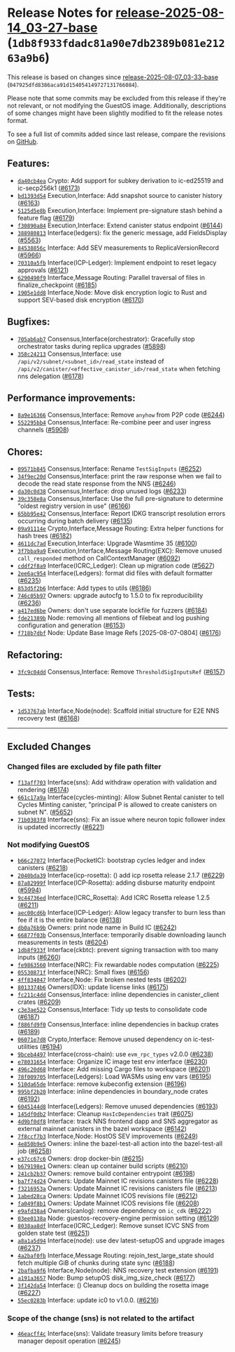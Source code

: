 Release Notes for [release-2025-08-14\_03-27-base](https://github.com/dfinity/ic/tree/release-2025-08-14_03-27-base) (`1db8f933fdadc81a90e7db2389b081e21263a9b6`)
=================================================================================================================================================================

This release is based on changes since [release-2025-08-07\_03-33-base](https://dashboard.internetcomputer.org/release/047925dfd8386aca91d154054149727131766084) (`047925dfd8386aca91d154054149727131766084`).

Please note that some commits may be excluded from this release if they're not relevant, or not modifying the GuestOS image.
Additionally, descriptions of some changes might have been slightly modified to fit the release notes format.

To see a full list of commits added since last release, compare the revisions on [GitHub](https://github.com/dfinity/ic/compare/release-2025-08-07_03-33-base...release-2025-08-14_03-27-base).

Features:
---------

* [`da40cb4ea`](https://github.com/dfinity/ic/commit/da40cb4ea) Crypto: Add support for subkey derivation to ic-ed25519 and ic-secp256k1 ([#6173](https://github.com/dfinity/ic/pull/6173))
* [`bd1393d54`](https://github.com/dfinity/ic/commit/bd1393d54) Execution,Interface: Add snapshot source to canister history ([#6163](https://github.com/dfinity/ic/pull/6163))
* [`5125d5e8b`](https://github.com/dfinity/ic/commit/5125d5e8b) Execution,Interface: Implement pre-signature stash behind a feature flag ([#6179](https://github.com/dfinity/ic/pull/6179))
* [`f30890a84`](https://github.com/dfinity/ic/commit/f30890a84) Execution,Interface: Extend canister status endpoint ([#6144](https://github.com/dfinity/ic/pull/6144))
* [`388980813`](https://github.com/dfinity/ic/commit/388980813) Interface(ledgers): fix the generic message, add FieldsDisplay ([#5563](https://github.com/dfinity/ic/pull/5563))
* [`84538856c`](https://github.com/dfinity/ic/commit/84538856c) Interface: Add SEV measurements to ReplicaVersionRecord ([#5966](https://github.com/dfinity/ic/pull/5966))
* [`70310a5fb`](https://github.com/dfinity/ic/commit/70310a5fb) Interface(ICP-Ledger): Implement endpoint to reset legacy approvals ([#6121](https://github.com/dfinity/ic/pull/6121))
* [`6290490f9`](https://github.com/dfinity/ic/commit/6290490f9) Interface,Message Routing: Parallel traversal of files in finalize\_checkpoint ([#6185](https://github.com/dfinity/ic/pull/6185))
* [`1905e1dd8`](https://github.com/dfinity/ic/commit/1905e1dd8) Interface,Node: Move disk encryption logic to Rust and support SEV-based disk encryption ([#6170](https://github.com/dfinity/ic/pull/6170))

Bugfixes:
---------

* [`705ab6ab7`](https://github.com/dfinity/ic/commit/705ab6ab7) Consensus,Interface(orchestrator): Gracefully stop orchestrator tasks during replica upgrades ([#5898](https://github.com/dfinity/ic/pull/5898))
* [`358c24213`](https://github.com/dfinity/ic/commit/358c24213) Consensus,Interface: use `/api/v2/subnet/<subnet_id>/read_state` instead of `/api/v2/canister/<effective_canister_id>/read_state` when fetching nns delegation ([#6178](https://github.com/dfinity/ic/pull/6178))

Performance improvements:
-------------------------

* [`8a9e16366`](https://github.com/dfinity/ic/commit/8a9e16366) Consensus,Interface: Remove `anyhow` from P2P code ([#6244](https://github.com/dfinity/ic/pull/6244))
* [`552295bb4`](https://github.com/dfinity/ic/commit/552295bb4) Consensus,Interface: Re-combine peer and user ingress channels ([#5908](https://github.com/dfinity/ic/pull/5908))

Chores:
-------

* [`09571b845`](https://github.com/dfinity/ic/commit/09571b845) Consensus,Interface: Rename `TestSigInputs` ([#6252](https://github.com/dfinity/ic/pull/6252))
* [`34f9ec20d`](https://github.com/dfinity/ic/commit/34f9ec20d) Consensus,Interface: print the raw response when we fail to decode the read state response from the NNS ([#6246](https://github.com/dfinity/ic/pull/6246))
* [`da30c0d38`](https://github.com/dfinity/ic/commit/da30c0d38) Consensus,Interface: drop unused logs ([#6233](https://github.com/dfinity/ic/pull/6233))
* [`39c358e8a`](https://github.com/dfinity/ic/commit/39c358e8a) Consensus,Interface: Use the full pre-signature to determine "oldest registry version in use" ([#6166](https://github.com/dfinity/ic/pull/6166))
* [`65bb95e42`](https://github.com/dfinity/ic/commit/65bb95e42) Consensus,Interface: Report IDKG transcript resolution errors occurring during batch delivery ([#6135](https://github.com/dfinity/ic/pull/6135))
* [`09a91114e`](https://github.com/dfinity/ic/commit/09a91114e) Crypto,Interface,Message Routing: Extra helper functions for hash trees ([#6182](https://github.com/dfinity/ic/pull/6182))
* [`4611dc7ad`](https://github.com/dfinity/ic/commit/4611dc7ad) Execution,Interface: Upgrade Wasmtime 35 ([#6100](https://github.com/dfinity/ic/pull/6100))
* [`3f7bba9a9`](https://github.com/dfinity/ic/commit/3f7bba9a9) Execution,Interface,Message Routing(EXC): Remove unused `call_responded` method on CallContextManager ([#6092](https://github.com/dfinity/ic/pull/6092))
* [`cddf2f8a9`](https://github.com/dfinity/ic/commit/cddf2f8a9) Interface(ICRC\_Ledger): Clean up migration code ([#5627](https://github.com/dfinity/ic/pull/5627))
* [`2ee6ac954`](https://github.com/dfinity/ic/commit/2ee6ac954) Interface(Ledgers): format did files with default formatter ([#6235](https://github.com/dfinity/ic/pull/6235))
* [`853d5f2b6`](https://github.com/dfinity/ic/commit/853d5f2b6) Interface: Add types to utils ([#6186](https://github.com/dfinity/ic/pull/6186))
* [`746c05b97`](https://github.com/dfinity/ic/commit/746c05b97) Owners: upgrade autocfg to 1.5.0 to fix reproducibility ([#6236](https://github.com/dfinity/ic/pull/6236))
* [`a417ed6be`](https://github.com/dfinity/ic/commit/a417ed6be) Owners: don't use separate lockfile for fuzzers ([#6184](https://github.com/dfinity/ic/pull/6184))
* [`fde21389b`](https://github.com/dfinity/ic/commit/fde21389b) Node: removing all mentions of filebeat and log pushing configuration and generation ([#6153](https://github.com/dfinity/ic/pull/6153))
* [`f718b7dbf`](https://github.com/dfinity/ic/commit/f718b7dbf) Node: Update Base Image Refs [2025-08-07-0804] ([#6176](https://github.com/dfinity/ic/pull/6176))

Refactoring:
------------

* [`3fc9c04dd`](https://github.com/dfinity/ic/commit/3fc9c04dd) Consensus,Interface: Remove `ThresholdSigInputsRef` ([#6157](https://github.com/dfinity/ic/pull/6157))

Tests:
------

* [`1d53767ab`](https://github.com/dfinity/ic/commit/1d53767ab) Interface,Node(node): Scaffold initial structure for E2E NNS recovery test ([#6168](https://github.com/dfinity/ic/pull/6168))

---------------------------------------

## Excluded Changes

### Changed files are excluded by file path filter
* [`f13aff703`](https://github.com/dfinity/ic/commit/f13aff703) Interface(sns): Add withdraw operation with validation and rendering ([#6174](https://github.com/dfinity/ic/pull/6174))
* [`661c17a9a`](https://github.com/dfinity/ic/commit/661c17a9a) Interface(cycles-minting): Allow Subnet Rental canister to tell Cycles Minting canister, "principal P is allowed to create canisters on subnet N". ([#5652](https://github.com/dfinity/ic/pull/5652))
* [`71b0383f8`](https://github.com/dfinity/ic/commit/71b0383f8) Interface(sns): Fix an issue where neuron topic follower index is updated incorrectly ([#6221](https://github.com/dfinity/ic/pull/6221))

### Not modifying GuestOS
* [`b66c27072`](https://github.com/dfinity/ic/commit/b66c27072) Interface(PocketIC): bootstrap cycles ledger and index canisters ([#6218](https://github.com/dfinity/ic/pull/6218))
* [`2040bda39`](https://github.com/dfinity/ic/commit/2040bda39) Interface(icp-rosetta): () add icp rosetta release 2.1.7 ([#6229](https://github.com/dfinity/ic/pull/6229))
* [`87a82999f`](https://github.com/dfinity/ic/commit/87a82999f) Interface(ICP-Rosetta): adding disburse maturity endpoint ([#5994](https://github.com/dfinity/ic/pull/5994))
* [`9c44736ed`](https://github.com/dfinity/ic/commit/9c44736ed) Interface(ICRC\_Rosetta): Add ICRC Rosetta release 1.2.5 ([#6211](https://github.com/dfinity/ic/pull/6211))
* [`aec00cd6b`](https://github.com/dfinity/ic/commit/aec00cd6b) Interface(ICP-Ledger): Allow legacy transfer to burn less than fee if it is the entire balance ([#6138](https://github.com/dfinity/ic/pull/6138))
* [`db0a76b9b`](https://github.com/dfinity/ic/commit/db0a76b9b) Owners: print node name in Build IC ([#6242](https://github.com/dfinity/ic/pull/6242))
* [`66877f03b`](https://github.com/dfinity/ic/commit/66877f03b) Consensus,Interface: temporarily disable downloading launch measurements in tests ([#6204](https://github.com/dfinity/ic/pull/6204))
* [`1db8f933f`](https://github.com/dfinity/ic/commit/1db8f933f) Interface(ckbtc): prevent signing transaction with too many inputs ([#6260](https://github.com/dfinity/ic/pull/6260))
* [`fe9863560`](https://github.com/dfinity/ic/commit/fe9863560) Interface(NRC): Fix rewardable nodes computation ([#6225](https://github.com/dfinity/ic/pull/6225))
* [`05530871f`](https://github.com/dfinity/ic/commit/05530871f) Interface(NRC): Small fixes ([#6156](https://github.com/dfinity/ic/pull/6156))
* [`4ff834047`](https://github.com/dfinity/ic/commit/4ff834047) Interface,Node: Fix broken nested tests ([#6202](https://github.com/dfinity/ic/pull/6202))
* [`8013374b6`](https://github.com/dfinity/ic/commit/8013374b6) Owners(IDX): update license links ([#6175](https://github.com/dfinity/ic/pull/6175))
* [`fc211c4dd`](https://github.com/dfinity/ic/commit/fc211c4dd) Consensus,Interface: inline dependencies in canister\_client crates ([#6209](https://github.com/dfinity/ic/pull/6209))
* [`c3e3ae522`](https://github.com/dfinity/ic/commit/c3e3ae522) Consensus,Interface: Tidy up tests to consolidate code ([#6187](https://github.com/dfinity/ic/pull/6187))
* [`f886fd9f0`](https://github.com/dfinity/ic/commit/f886fd9f0) Consensus,Interface: inline dependencies in backup crates ([#6189](https://github.com/dfinity/ic/pull/6189))
* [`06071e7d8`](https://github.com/dfinity/ic/commit/06071e7d8) Crypto,Interface: Remove unused dependency on ic-test-utilities ([#6194](https://github.com/dfinity/ic/pull/6194))
* [`9bceb4497`](https://github.com/dfinity/ic/commit/9bceb4497) Interface(cross-chain): use `evm_rpc_types` v2.0.0 ([#6238](https://github.com/dfinity/ic/pull/6238))
* [`e78031654`](https://github.com/dfinity/ic/commit/e78031654) Interface: Organize IC image test env interface ([#6230](https://github.com/dfinity/ic/pull/6230))
* [`496c20d68`](https://github.com/dfinity/ic/commit/496c20d68) Interface: Add missing Cargo files to workspace ([#6201](https://github.com/dfinity/ic/pull/6201))
* [`78f009705`](https://github.com/dfinity/ic/commit/78f009705) Interface(Ledgers): Load WASMs using env vars ([#6195](https://github.com/dfinity/ic/pull/6195))
* [`510da65de`](https://github.com/dfinity/ic/commit/510da65de) Interface: remove kubeconfig extension ([#6196](https://github.com/dfinity/ic/pull/6196))
* [`995bf2b20`](https://github.com/dfinity/ic/commit/995bf2b20) Interface: inline dependencies in boundary\_node crates ([#6192](https://github.com/dfinity/ic/pull/6192))
* [`6045144d8`](https://github.com/dfinity/ic/commit/6045144d8) Interface(Ledgers): Remove unused dependencies ([#6193](https://github.com/dfinity/ic/pull/6193))
* [`145df0db2`](https://github.com/dfinity/ic/commit/145df0db2) Interface: Cleanup `HasIcDependencies` trait ([#6075](https://github.com/dfinity/ic/pull/6075))
* [`4d9bf0df8`](https://github.com/dfinity/ic/commit/4d9bf0df8) Interface: track NNS frontend dapp and SNS aggregator as external mainnet canisters in the bazel workspace ([#6142](https://github.com/dfinity/ic/pull/6142))
* [`7f8ccf7b3`](https://github.com/dfinity/ic/commit/7f8ccf7b3) Interface,Node: HostOS SEV improvements ([#6249](https://github.com/dfinity/ic/pull/6249))
* [`4e850b9e5`](https://github.com/dfinity/ic/commit/4e850b9e5) Owners: inline the bazel-test-all action into the bazel-test-all job ([#6258](https://github.com/dfinity/ic/pull/6258))
* [`e37cc67c6`](https://github.com/dfinity/ic/commit/e37cc67c6) Owners: drop docker-bin ([#6215](https://github.com/dfinity/ic/pull/6215))
* [`b679198e1`](https://github.com/dfinity/ic/commit/b679198e1) Owners: clean up container build scripts ([#6210](https://github.com/dfinity/ic/pull/6210))
* [`241cb2b37`](https://github.com/dfinity/ic/commit/241cb2b37) Owners: remove build container entrypoint ([#6198](https://github.com/dfinity/ic/pull/6198))
* [`ba7f74d24`](https://github.com/dfinity/ic/commit/ba7f74d24) Owners: Update Mainnet IC revisions canisters file ([#6228](https://github.com/dfinity/ic/pull/6228))
* [`f3216953a`](https://github.com/dfinity/ic/commit/f3216953a) Owners: Update Mainnet IC revisions canisters file ([#6213](https://github.com/dfinity/ic/pull/6213))
* [`1abed28ca`](https://github.com/dfinity/ic/commit/1abed28ca) Owners: Update Mainnet ICOS revisions file ([#6212](https://github.com/dfinity/ic/pull/6212))
* [`fa049f8b1`](https://github.com/dfinity/ic/commit/fa049f8b1) Owners: Update Mainnet ICOS revisions file ([#6208](https://github.com/dfinity/ic/pull/6208))
* [`e9afd38a4`](https://github.com/dfinity/ic/commit/e9afd38a4) Owners(canlog): remove dependency on `ic_cdk` ([#6222](https://github.com/dfinity/ic/pull/6222))
* [`03ee0138a`](https://github.com/dfinity/ic/commit/03ee0138a) Node: guestos-recovery-engine permission setting ([#6129](https://github.com/dfinity/ic/pull/6129))
* [`8038aa8df`](https://github.com/dfinity/ic/commit/8038aa8df) Interface(ICRC\_Ledger): Remove sunset ICVC SNS from golden state test ([#6251](https://github.com/dfinity/ic/pull/6251))
* [`a8a1a5d94`](https://github.com/dfinity/ic/commit/a8a1a5d94) Interface(node): use dev latest-setupOS and upgrade images ([#6237](https://github.com/dfinity/ic/pull/6237))
* [`4a2baf0fb`](https://github.com/dfinity/ic/commit/4a2baf0fb) Interface,Message Routing: rejoin\_test\_large\_state should fetch multiple GiB of chunks during state sync ([#6188](https://github.com/dfinity/ic/pull/6188))
* [`2bafba9f6`](https://github.com/dfinity/ic/commit/2bafba9f6) Interface,Node(node): NNS recovery test extension ([#6191](https://github.com/dfinity/ic/pull/6191))
* [`a191a3657`](https://github.com/dfinity/ic/commit/a191a3657) Node: Bump setupOS disk\_img\_size\_check ([#6177](https://github.com/dfinity/ic/pull/6177))
* [`3f142da54`](https://github.com/dfinity/ic/commit/3f142da54) Interface: () Cleanup docs on building the rosetta image ([#6227](https://github.com/dfinity/ic/pull/6227))
* [`55ec0283b`](https://github.com/dfinity/ic/commit/55ec0283b) Interface: update ic0 to v1.0.0. ([#6216](https://github.com/dfinity/ic/pull/6216))

### Scope of the change (sns) is not related to the artifact
* [`46eacff4c`](https://github.com/dfinity/ic/commit/46eacff4c) Interface(sns): Validate treasury limits before treasury manager deposit operation ([#6245](https://github.com/dfinity/ic/pull/6245))
